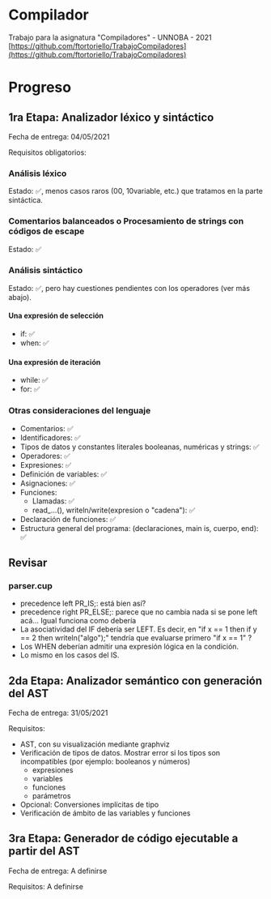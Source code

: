 # Compilador
Trabajo para la asignatura "Compiladores" - UNNOBA - 2021
[https://github.com/ftortoriello/TrabajoCompiladores](https://github.com/ftortoriello/TrabajoCompiladores)

# Progreso

## 1ra Etapa: Analizador léxico y sintáctico

Fecha de entrega: 04/05/2021

Requisitos obligatorios:

### Análisis léxico
Estado: :white_check_mark:, menos casos raros (00, 10variable, etc.) que tratamos en la parte sintáctica.

### Comentarios balanceados o Procesamiento de strings con códigos de escape
Estado: :white_check_mark:

### Análisis sintáctico
Estado: :white_check_mark:, pero hay cuestiones pendientes con los operadores (ver más abajo).

#### Una expresión de selección
* if: :white_check_mark:
* when: :white_check_mark:

#### Una expresión de iteración
* while: :white_check_mark:
* for: :white_check_mark:

### Otras consideraciones del lenguaje
* Comentarios: :white_check_mark:
* Identificadores: :white_check_mark:
* Tipos de datos y constantes literales booleanas, numéricas y strings: :white_check_mark:
* Operadores: :white_check_mark:
* Expresiones: :white_check_mark:
* Definición de variables: :white_check_mark:
* Asignaciones: :white_check_mark:
* Funciones:
  * Llamadas: :white_check_mark:
  * read_...(), writeln/write(expresion o "cadena"): :white_check_mark:
* Declaración de funciones: :white_check_mark:
* Estructura general del programa: (declaraciones, main is, cuerpo, end): :white_check_mark:

## Revisar
### parser.cup
* precedence left PR_IS;: está bien así?
* precedence right PR_ELSE;: parece que no cambia nada si se pone left acá... Igual funciona como debería
* La asociatividad del IF debería ser LEFT.
  Es decir, en "if x == 1 then if y == 2 then writeln("algo");" tendría que evaluarse primero "if x == 1" ?
* Los WHEN deberían admitir una expresión lógica en la condición.
* Lo mismo en los casos del IS.

## 2da Etapa: Analizador semántico con generación del AST

Fecha de entrega: 31/05/2021

Requisitos:
* AST, con su visualización mediante graphviz
* Verificación de tipos de datos. Mostrar error si los tipos son incompatibles (por ejemplo: booleanos y números)
  * expresiones
  * variables
  * funciones
  * parámetros
* Opcional: Conversiones implícitas de tipo
* Verificación de ámbito de las variables y funciones


## 3ra Etapa: Generador de código ejecutable a partir del AST

Fecha de entrega: A definirse

Requisitos:
A definirse
